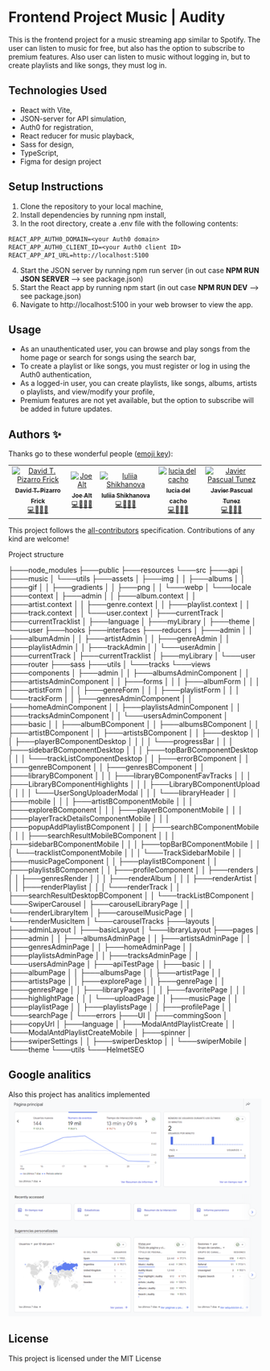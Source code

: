 # Frontend Project Music | Audity

This is the frontend project for a music streaming app similar to Spotify. The user can listen to music for free, but also has the option to subscribe to premium features. Also user can listen to music without logging in, but to create playlists and like songs, they must log in.

## Technologies Used

- React with Vite,
- JSON-server for API simulation,
- Auth0 for registration,
- React reducer for music playback,
- Sass for design,
- TypeScript,
- Figma for design project

## Setup Instructions

1. Clone the repository to your local machine,
2. Install dependencies by running npm install,
3. In the root directory, create a .env file with the following contents:
```
REACT_APP_AUTH0_DOMAIN=<your Auth0 domain>
REACT_APP_AUTH0_CLIENT_ID=<your Auth0 client ID>
REACT_APP_API_URL=http://localhost:5100
```

4. Start the JSON server by running npm run server (in out case **NPM RUN JSON SERVER** --> see package.json)
5. Start the React app by running npm start (in out case **NPM RUN DEV** --> see package.json)
6. Navigate to http://localhost:5100 in your web browser to view the app.

## Usage
+ As an unauthenticated user, you can browse and play songs from the home page or search for songs using the search bar,
+ To create a playlist or like songs, you must register or log in using the Auth0 authentication,
+ As a logged-in user, you can create playlists, like songs, albums, artists o playlists, and view/modify your profile,
+ Premium features are not yet available, but the option to subscribe will be added in future updates.

## Authors ✨

Thanks go to these wonderful people ([emoji key](https://allcontributors.org/docs/en/emoji-key)):

<!-- ALL-CONTRIBUTORS-LIST:START - Do not remove or modify this section -->
<!-- prettier-ignore-start -->
<!-- markdownlint-disable -->
<table>
  <tbody>
    <tr>
      <td align="center">
        <a href="https://github.com/DTPF">
          <img src="https://avatars.githubusercontent.com/u/60478224" width="100px" alt="David T. Pizarro Frick"/>
          <br />
          <sub>
          <b>David T. Pizarro Frick</b>
          </sub>
        </a>
        <br />
        <a href="#tools-dtpf" title="code-tools-maintenance-design">💻🔧🚧🎨</a>
      </td>
      <td align="center">
        <a href="https://github.com/joejoyjoy">
          <img src="https://avatars.githubusercontent.com/u/73751755" width="100px" alt="Joe Alt"/>
          <br />
          <sub>
          <b>Joe Alt</b>
          </sub>
        </a>
        <br />
        <a href="#tools-joealt" title="code-tools-maintenance-design">💻🔧🚧🎨</a>
      </td>
      <td align="center">
        <a href="https://github.com/IuliiaNova">
          <img src="https://avatars.githubusercontent.com/u/115942758" width="100px" alt="Iuliia Shikhanova"/>
          <br />
          <sub>
          <b>Iuliia Shikhanova</b>
          </sub>
        </a>
        <br />
        <a href="#code-luliianova" title="code-tools-maintenance-design">💻🔧🚧🎨</a>
      </td>
      <td align="center">
        <a href="https://github.com/Lucydct22">
          <img src="https://avatars.githubusercontent.com/u/119544531" width="100px" alt="lucia del cacho"/>
          <br />
          <sub>
          <b>lucia del cacho</b>
          </sub>
        </a>
        <br />
        <a href="#code-lucydct22" title="code-tools-maintenance-design">💻🔧🚧🎨</a>
      </td>
      <td align="center">
        <a href="https://github.com/Javier-jpt">
          <img src="https://avatars.githubusercontent.com/u/119037601" width="100px" alt="Javier Pascual Tunez"/>
          <br />
          <sub>
          <b>Javier Pascual Tunez</b>
          </sub>
        </a>
        <br />
        <a href="#code-javier-jpt" title="code-tools-maintenance-design">💻🔧🚧🎨</a>
      </td>
    </tr>
  </tbody>
</table>

This project follows the [all-contributors](https://allcontributors.org) specification.
Contributions of any kind are welcome!


Project structure

├───node_modules
├───public
├───resources
└───src
    ├───api
    │   ├───music
    │   └───utils
    ├───assets
    │   ├───img
    │   │   ├───albums
    │   │   ├───gif
    │   │   ├───gradients
    │   │   ├───png
    │   │   └───webp
    │   └───locale
    ├───context
    │   ├───admin
    │   │   ├───album.context
    │   │   ├───artist.context
    │   │   ├───genre.context
    │   │   ├───playlist.context
    │   │   ├───track.context
    │   │   └───user.context
    │   ├───currentTrack
    │   ├───currentTracklist
    │   ├───language
    │   ├───myLibrary
    │   ├───theme
    │   └───user
    ├───hooks
    ├───interfaces
    ├───reducers
    │   ├───admin
    │   │   ├───albumAdmin
    │   │   ├───artistAdmin
    │   │   ├───genreAdmin
    │   │   ├───playlistAdmin
    │   │   ├───trackAdmin
    │   │   └───userAdmin
    │   ├───currentTrack
    │   ├───currentTracklist
    │   ├───myLibrary
    │   └───user
    ├───router
    ├───sass
    ├───utils
    │   └───tracks
    └───views
        ├───components
        │   ├───admin
        │   │   ├───albumsAdminComponent
        │   │   ├───artistsAdminComponent
        │   │   ├───forms
        │   │   │   ├───albumForm
        │   │   │   ├───artistForm
        │   │   │   ├───genreForm
        │   │   │   ├───playlistForm
        │   │   │   └───trackForm
        │   │   ├───genresAdminComponent
        │   │   ├───homeAdminComponent
        │   │   ├───playlistsAdminComponent
        │   │   ├───tracksAdminComponent
        │   │   └───usersAdminComponent
        │   ├───basic
        │   │   ├───albumBComponent
        │   │   ├───albumsBComponent
        │   │   ├───artistBComponent
        │   │   ├───artistsBComponent
        │   │   ├───desktop
        │   │   │   ├───playerBComponentDesktop
        │   │   │   │   └───progressBar
        │   │   │   ├───sidebarBComponentDesktop
        │   │   │   ├───topBarBComponentDesktop
        │   │   │   └───trackListComponentDesktop
        │   │   ├───errorBComponent
        │   │   ├───genreBComponent
        │   │   ├───genresBComponent
        │   │   ├───libraryBComponent
        │   │   │   ├───libraryBComponentFavTracks
        │   │   │   ├───LibraryBComponentHighlights
        │   │   │   ├───LibraryBComponentUpload
        │   │   │   │   └───UserSongUploaderModal
        │   │   │   └───libraryHeader
        │   │   ├───mobile
        │   │   │   ├───artistBComponentMobile
        │   │   │   ├───exploreBComponent
        │   │   │   ├───playerBComponentMobile
        │   │   │   ├───playerTrackDetailsComponentMobile
        │   │   │   ├───popupAddPlaylistBComponent
        │   │   │   ├───searchBComponentMobile
        │   │   │   ├───searchResultMobileBComponent
        │   │   │   ├───sidebarBComponentMobile
        │   │   │   ├───topBarBComponentMobile
        │   │   │   └───tracklistComponentMobile
        │   │   │       └───TrackSidebarMobile
        │   │   ├───musicPageComponent
        │   │   ├───playlistBComponent
        │   │   ├───playlistsBComponent
        │   │   ├───profileComponent
        │   │   ├───renders
        │   │   │   ├───genresRender
        │   │   │   ├───renderAlbum
        │   │   │   ├───renderArtist
        │   │   │   ├───renderPlaylist
        │   │   │   └───renderTrack
        │   │   ├───searchResultDesktopBComponent
        │   │   └───trackListBComponent
        │   └───SwiperCarousel
        │       ├───carouselLibraryPage
        │       │   └───renderLibraryItem
        │       ├───carouselMusicPage
        │       │   └───renderMusicItem
        │       └───carouselTracks
        ├───layouts
        │   ├───adminLayout
        │   ├───basicLayout
        │   └───libraryLayout
        ├───pages
        │   ├───admin
        │   │   ├───albumsAdminPage
        │   │   ├───artistsAdminPage
        │   │   ├───genresAdminPage
        │   │   ├───homeAdminPage
        │   │   ├───playlistsAdminPage
        │   │   ├───tracksAdminPage
        │   │   └───usersAdminPage
        │   ├───apiTestPage
        │   ├───basic
        │   │   ├───albumPage
        │   │   ├───albumsPage
        │   │   ├───artistPage
        │   │   ├───artistsPage
        │   │   ├───explorePage
        │   │   ├───genrePage
        │   │   ├───genresPage
        │   │   ├───libraryPages
        │   │   │   ├───favoritePage
        │   │   │   ├───highlightPage
        │   │   │   └───uploadPage
        │   │   ├───musicPage
        │   │   ├───playlistPage
        │   │   ├───playlistsPage
        │   │   ├───profilePage
        │   │   └───searchPage
        │   └───errors
        ├───UI
        │   ├───commingSoon
        │   ├───copyUrl
        │   ├───language
        │   ├───ModalAntdPlaylistCreate
        │   │   └───ModalAntdPlaylistCreateMobile
        │   ├───spinner
        │   ├───swiperSettings
        │   │   ├───swiperDesktop
        │   │   └───swiperMobile
        │   └───theme
        └───utils
            └───HelmetSEO

## Google analitics
Also this project has analitics implemented 
![Google analitics](/public/analit.png)

## License <!-- omit in toc -->

This project is licensed under the MIT License